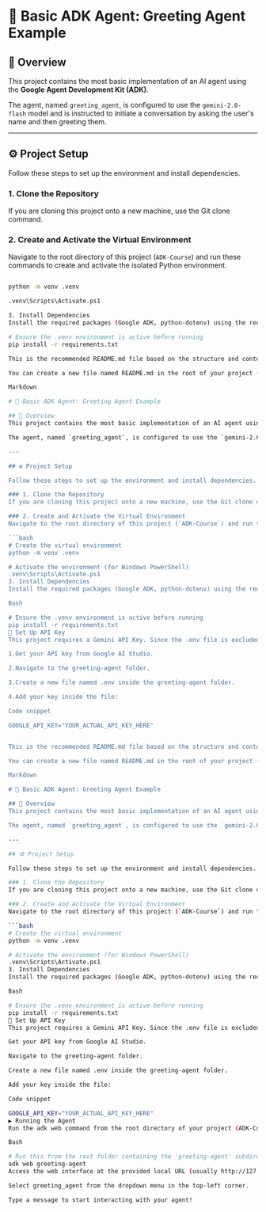 # 🤖 Basic ADK Agent: Greeting Agent Example

## 🎯 Overview
This project contains the most basic implementation of an AI agent using the **Google Agent Development Kit (ADK)**. 

The agent, named `greeting_agent`, is configured to use the `gemini-2.0-flash` model and is instructed to initiate a conversation by asking the user's name and then greeting them.

---

## ⚙️ Project Setup

Follow these steps to set up the environment and install dependencies.

### 1. Clone the Repository
If you are cloning this project onto a new machine, use the Git clone command.

### 2. Create and Activate the Virtual Environment
Navigate to the root directory of this project (`ADK-Course`) and run these commands to create and activate the isolated Python environment.

```bash

python -m venv .venv

.venv\Scripts\Activate.ps1

3. Install Dependencies
Install the required packages (Google ADK, python-dotenv) using the requirements.txt file.

# Ensure the .venv environment is active before running
pip install -r requirements.txt

This is the recommended README.md file based on the structure and content of the "Basic Agent" example from the Agent Development Kit (ADK) Crash Course.

You can create a new file named README.md in the root of your project (ADK-Course folder) and paste the content below:

Markdown

# 🤖 Basic ADK Agent: Greeting Agent Example

## 🎯 Overview
This project contains the most basic implementation of an AI agent using the **Google Agent Development Kit (ADK)**. 

The agent, named `greeting_agent`, is configured to use the `gemini-2.0-flash` model and is instructed to initiate a conversation by asking the user's name and then greeting them.

---

## ⚙️ Project Setup

Follow these steps to set up the environment and install dependencies.

### 1. Clone the Repository
If you are cloning this project onto a new machine, use the Git clone command.

### 2. Create and Activate the Virtual Environment
Navigate to the root directory of this project (`ADK-Course`) and run these commands to create and activate the isolated Python environment.

```bash
# Create the virtual environment
python -m venv .venv

# Activate the environment (for Windows PowerShell)
.venv\Scripts\Activate.ps1
3. Install Dependencies
Install the required packages (Google ADK, python-dotenv) using the requirements.txt file.

Bash

# Ensure the .venv environment is active before running
pip install -r requirements.txt
🔑 Set Up API Key
This project requires a Gemini API Key. Since the .env file is excluded from Git for security, you must create it manually.

1.Get your API key from Google AI Studio.

2.Navigate to the greeting-agent folder.

3.Create a new file named .env inside the greeting-agent folder.

4.Add your key inside the file:

Code snippet

GOOGLE_API_KEY="YOUR_ACTUAL_API_KEY_HERE"


This is the recommended README.md file based on the structure and content of the "Basic Agent" example from the Agent Development Kit (ADK) Crash Course.

You can create a new file named README.md in the root of your project (ADK-Course folder) and paste the content below:

Markdown

# 🤖 Basic ADK Agent: Greeting Agent Example

## 🎯 Overview
This project contains the most basic implementation of an AI agent using the **Google Agent Development Kit (ADK)**. 

The agent, named `greeting_agent`, is configured to use the `gemini-2.0-flash` model and is instructed to initiate a conversation by asking the user's name and then greeting them.

---

## ⚙️ Project Setup

Follow these steps to set up the environment and install dependencies.

### 1. Clone the Repository
If you are cloning this project onto a new machine, use the Git clone command.

### 2. Create and Activate the Virtual Environment
Navigate to the root directory of this project (`ADK-Course`) and run these commands to create and activate the isolated Python environment.

```bash
# Create the virtual environment
python -m venv .venv

# Activate the environment (for Windows PowerShell)
.venv\Scripts\Activate.ps1
3. Install Dependencies
Install the required packages (Google ADK, python-dotenv) using the requirements.txt file.

Bash

# Ensure the .venv environment is active before running
pip install -r requirements.txt
🔑 Set Up API Key
This project requires a Gemini API Key. Since the .env file is excluded from Git for security, you must create it manually.

Get your API key from Google AI Studio.

Navigate to the greeting-agent folder.

Create a new file named .env inside the greeting-agent folder.

Add your key inside the file:

Code snippet

GOOGLE_API_KEY="YOUR_ACTUAL_API_KEY_HERE"
▶️ Running the Agent
Run the adk web command from the root directory of your project (ADK-Course) to launch the interactive developer UI.

Bash

# Run this from the root folder containing the 'greeting-agent' subdirectory
adk web greeting-agent
Access the web interface at the provided local URL (usually http://127.0.0.1:8000/dev-ui/).

Select greeting_agent from the dropdown menu in the top-left corner.

Type a message to start interacting with your agent!
